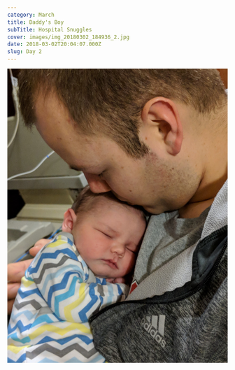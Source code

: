 ```yaml
---
category: March
title: Daddy's Boy
subTitle: Hospital Snuggles
cover: images/img_20180302_184936_2.jpg
date: 2018-03-02T20:04:07.000Z
slug: Day 2
---
```

![null](images/img_20180302_184936_2.jpg)
